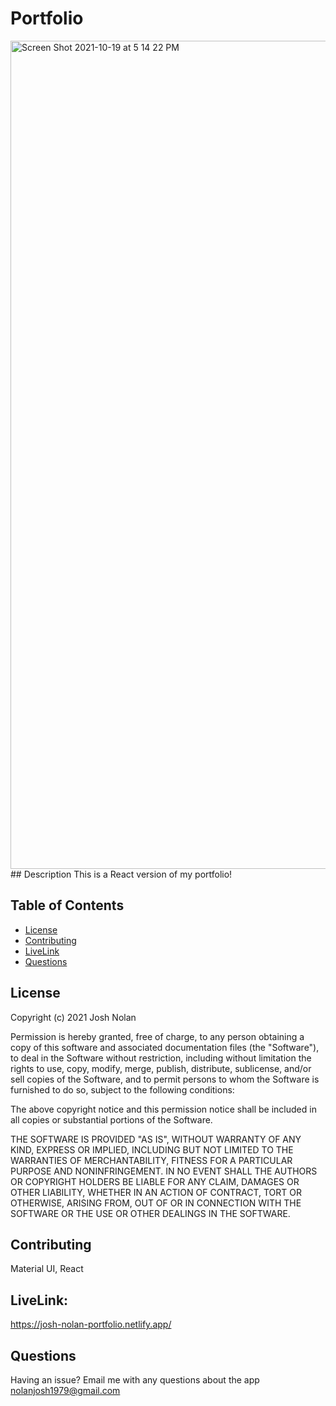 
# Portfolio
<img width="1325" alt="Screen Shot 2021-10-19 at 5 14 22 PM" src="https://user-images.githubusercontent.com/53482411/137998092-87cb340b-56ad-4321-b9d2-929964cff595.png">
## Description
This is a React version of my portfolio!

## Table of Contents
- [License](#license)
- [Contributing](#contributing)
- [LiveLink](#tests)
- [Questions](#questions)

## License
Copyright (c) 2021 Josh Nolan

Permission is hereby granted, free of charge, to any person obtaining a copy of this software and associated documentation files (the "Software"), to deal in the Software without restriction, including without limitation the rights to use, copy, modify, merge, publish, distribute, sublicense, and/or sell copies of the Software, and to permit persons to whom the Software is furnished to do so, subject to the following conditions:

The above copyright notice and this permission notice shall be included in all copies or substantial portions of the Software.

THE SOFTWARE IS PROVIDED "AS IS", WITHOUT WARRANTY OF ANY KIND, EXPRESS OR IMPLIED, INCLUDING BUT NOT LIMITED TO THE WARRANTIES OF MERCHANTABILITY, FITNESS FOR A PARTICULAR PURPOSE AND NONINFRINGEMENT. IN NO EVENT SHALL THE AUTHORS OR COPYRIGHT HOLDERS BE LIABLE FOR ANY CLAIM, DAMAGES OR OTHER LIABILITY, WHETHER IN AN ACTION OF CONTRACT, TORT OR OTHERWISE, ARISING FROM, OUT OF OR IN CONNECTION WITH THE SOFTWARE OR THE USE OR OTHER DEALINGS IN THE SOFTWARE.

## Contributing
Material UI, React

## LiveLink:
https://josh-nolan-portfolio.netlify.app/

## Questions
Having an issue? Email me with any questions about the app nolanjosh1979@gmail.com

